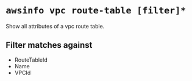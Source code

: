 # `awsinfo vpc route-table [filter]*`

Show all attributes of a vpc route table.

## Filter matches against

* RouteTableId 
* Name
* VPCId
